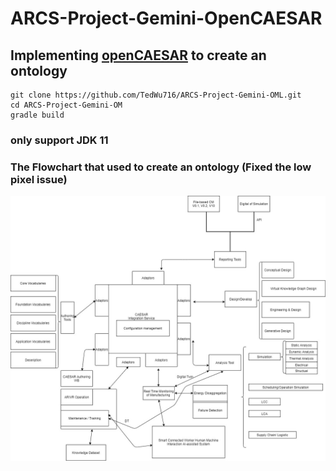 # ARCS-Project-Gemini-OpenCAESAR  
## Implementing [openCAESAR](https://github.com/opencaesar) to create an ontology  
```
git clone https://github.com/TedWu716/ARCS-Project-Gemini-OML.git
cd ARCS-Project-Gemini-OM
gradle build  
``` 
### only support JDK 11  
### The Flowchart that used to create an ontology (Fixed the low pixel issue)  
![Flowchart](https://github.com/RuitaoWu/ARCS-LSAM-CSUN-openCAESAR/blob/main/image/uml.jpg)  
